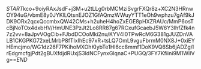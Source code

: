 $START$kco+9oiyRAxJsdF+j3M+u2tLLg0rbMCMziSvgrFXQr8z+XC2N3HRnwOY94uG/vbmE8y0JYKlLQtsnEJOZ1GfAQmzWWuyYTT1eOh9wphzu7gAf9kJDK9ORx2qcxQccmbxQW42CMs+h2uheH4hoZxEGE8pHXZRAUc/MmP6osTcBjNoTOx4dxbHV/HmUNE3PzJt2Lo8RR87g67RCxufGcaebJ5W6Y3IhfZfk4n7z2vv+8aJpvVOgCib+FJbdDCOoMki2nu/KYV4I0TPwRcM6G381gJUZDnVALB1CKGPKG72xeLMrbP8fTIxIhEc97xR+tsLQ7OmL9vguFbrmM0NX8J+0xiEYHEmcjmo/WG1dz26F7PKihoMXOhKIybTe1Hl6cc8mmf1DoK9VQ6Sb6jADZg/IrEdgmcfgjPdt2gBUXfdjdRUxjS3ldNCFynxGlqnaC+PUGQ/3FY7Kfiini9M1WiIVg==$END$